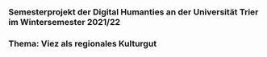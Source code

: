 ### Semesterprojekt der Digital Humanties an der Universität Trier im Wintersemester 2021/22
### Thema: Viez als regionales Kulturgut
